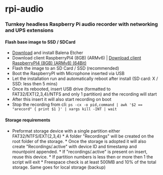 # rpi-audio
### Turnkey headless Raspberry Pi audio recorder with networking and UPS extensions 

#### Flash base image to SSD / SDCard
- [Download](https://www.balena.io/etcher/) and install Balena Etcher
- Download client RaspberryPI4 (8GB) (ARMv6) | [Download client RaspberryPI4 (8GB) (ARMv8) (64Bit)](https://nextcloud.waaromzomoeilijk.nl/s/rkWaBseReC3pxNf)
- Flash the image to an SD Card / SSD (recommended)
- Boot the RaspberryPI with Microphone inserted via USB
- Let the installation run and automatically reboot after install (SD card: X / SSD: less then 5 mins)
- Once its rebooted, insert USB drive (formatted to FAT32/EXT{2,3,4}/NTFS and only 1 partition) and the recording will start
- After this insert it will also start recording on boot
- Stop the recording from cli: `ps -cx -o pid,command | awk '$2 == "arecord" { print $1 }' | xargs kill -INT | wait`

#### Storage requirements
- Preformat storage device with a single partition either FAT32/NTFS/EXT{2,3,4} 
      * A folder "Recordings" will be created on the root folder of the storage.
      * Once the storage is adopted it will also create "Recordings/.active" with device ID and timestamp and mountpoint appended.
      * If "recordings/.active" is present on insert, reuse this device.
      * If partition numbers is less then or more then 1 the script will exit
      * Freespace check is at least 500MB and 10% of the total storage. Same goes for local storage (backup)
